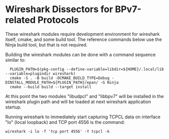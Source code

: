 # Wireshark Dissectors for BPv7-related Protocols

These wireshark modules require development environment for wireshark itself, cmake, and some build tool.
The reference commands below use the Ninja build tool, but that is not required.

Building the wireshark modules can be done with a command sequence similar to:
```
  PLUGIN_PATH=$(pkg-config --define-variable=libdir=${HOME}/.local/lib --variable=plugindir wireshark)
  cmake -S . -B build -DCMAKE_BUILD_TYPE=Debug -DINSTALL_MODULE_PATH=${PLUGIN_PATH}/epan/ -G Ninja
  cmake --build build --target install
```

At this point the two modules "libudpcl" and "libbpv7" will be installed in the wireshark plugin path and will be loaded at next wireshark application startup.

Running wireshark to immediately start capturing TCPCL data on interface "lo" (local loopback) and TCP port 4556 is the command:
```
wireshark -i lo -f 'tcp port 4556' -Y tcpcl -k
```
